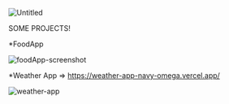 ![Untitled](https://user-images.githubusercontent.com/88290587/169665511-1922b9f7-fe14-4a44-a689-8f71dafb7f29.png)

SOME PROJECTS!

*FoodApp

![foodApp-screenshot](https://user-images.githubusercontent.com/88290587/169668334-ddbb9b8a-0469-40e3-9e83-3a7d8ae166dc.png)



*Weather App => https://weather-app-navy-omega.vercel.app/

![weather-app](https://user-images.githubusercontent.com/88290587/169726618-6c179690-60c8-4de9-a16a-a989846973b2.png)
